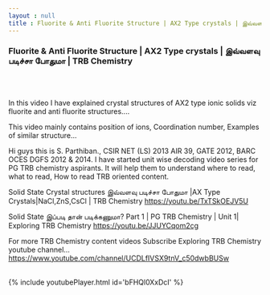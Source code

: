 ```yaml
---
layout : null
title : Fluorite & Anti Fluorite Structure | AX2 Type crystals | இவ்வளவு படிச்சா போதுமா | TRB Chemistry
---
```

<h3>Fluorite & Anti Fluorite Structure | AX2 Type crystals | இவ்வளவு படிச்சா போதுமா | TRB Chemistry</h3><br>
<br><p>In this video I have explained crystal structures of AX2 type ionic solids viz fluorite and anti fluorite structures.... 


This video mainly contains 
position of ions,
Coordination number,
Examples of similar structure...


Hi guys this is S. Parthiban., CSIR NET (LS) 2013 AIR 39, GATE 2012, BARC OCES DGFS 2012 & 2014. I have started unit wise decoding video series for PG TRB chemistry aspirants. It will help them to understand where to read, what to read, How to read TRB oriented content.


Solid State Crystal structures இவ்வளவு படிச்சா போதுமா |AX Type Crystals|NaCl,ZnS,CsCl | TRB Chemistry
https://youtu.be/TxTSkOEJV5U

Solid State இப்படி தான் படிக்கணுமா? Part 1 | PG TRB Chemistry | Unit 1| Exploring TRB Chemistry
https://youtu.be/JJUYCqom2cg

For more TRB Chemistry content videos Subscribe Exploring TRB Chemistry youtube channel... https://www.youtube.com/channel/UCDLfIVSX9tnV_c50dwbBUSw</p><br>
{% include youtubePlayer.html id='bFHQl0XxDcI' %}<br>